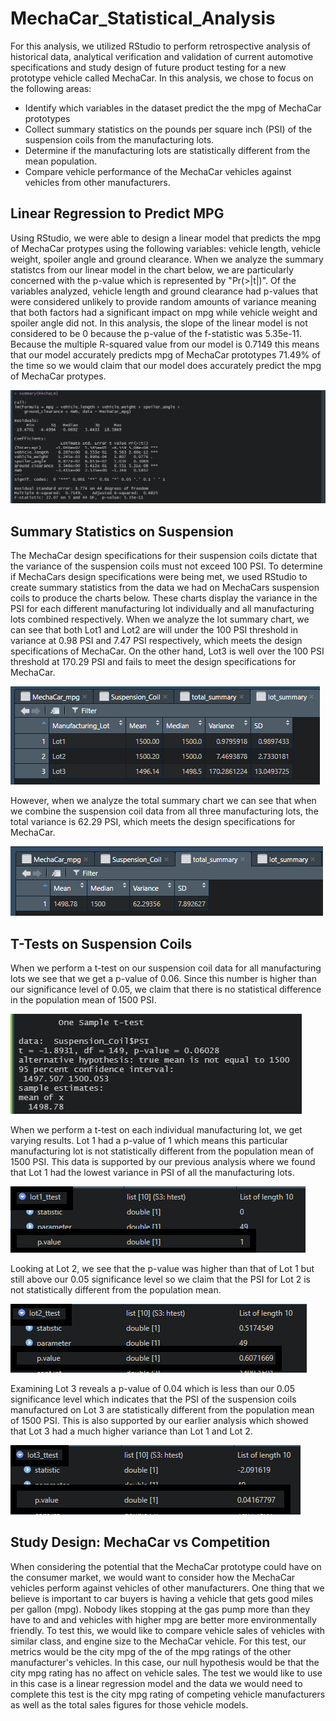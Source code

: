 # MechaCar_Statistical_Analysis

For this analysis, we utilized RStudio to perform retrospective analysis of historical data, analytical verification and validation of current automotive specifications and study design of future product testing for a new prototype vehicle called MechaCar.  In this analysis, we chose to focus on the following areas:
- Identify which variables in the dataset predict the the mpg of MechaCar prototypes
- Collect summary statistics on the pounds per square inch (PSI) of the suspension coils from the manufacturing lots.
- Determine if the manufacturing lots are statistically different from the mean population.
- Compare vehicle performance of the MechaCar vehicles against vehicles from other manufacturers.
## Linear Regression to Predict MPG
Using RStudio, we were able to design a linear model that predicts the mpg of MechaCar protypes using the following variables: vehicle length, vehicle weight, spoiler angle and ground clearance.  When we analyze the summary statistcs from our linear model in the chart below, we are particularly concerned with the p-value which is represented by "Pr(>|t|)".  Of the variables analyzed, vehicle length and ground clearance had p-values that were considered unlikely to provide random amounts of variance meaning that both factors had a significant impact on mpg while vehicle weight and spoiler angle did not.  In this analysis, the slope of the linear model is not considered to be 0 because the p-value of the f-statistic was 5.35e-11.  Because the multiple R-squared value from our model is 0.7149 this means that our model accurately predicts mpg of MechaCar prototypes 71.49% of the time so we would claim that our model does accurately predict the mpg of MechaCar protypes.

![Summary Linear Model](/Summary_MechaLm.PNG)


## Summary Statistics on Suspension
The MechaCar design specifications for their suspension coils dictate that the variance of the suspension coils must not exceed 100 PSI.  To determine if MechaCars design specifications were being met, we used RStudio to create summary statistics from the data we had on MechaCars suspension coils to produce the charts below.  These charts display the variance in the PSI for each different manufacturing lot individually and all manufacturing lots combined respectively.  When we analyze the lot summary chart, we can see that both Lot1 and Lot2 are will under the 100 PSI threshold in variance at 0.98 PSI and 7.47 PSI respectively, which meets the design specifications of MechaCar.  On the other hand, Lot3 is well over the 100 PSI threshold at 170.29 PSI and fails to meet the design specifications for MechaCar. 

![Lot Summary](/lot_summary.PNG)

However, when we analyze the total summary chart we can see that when we combine the suspension coil data from all three manufacturing lots, the total variance is 62.29 PSI, which meets the design specifications for MechaCar.

![Total Summary](/total_summary.PNG)


## T-Tests on Suspension Coils
When we perform a t-test on our suspension coil data for all manufacturing lots we see that we get a p-value of 0.06.  Since this number is higher than our significance level of 0.05, we claim that there is no statistical difference in the population mean of 1500 PSI.

![t-test suspension](/t_test.PNG)

When we perform a t-test on each individual manufacturing lot, we get varying results.  Lot 1 had a p-value of 1 which means this particular manufacturing lot is not statistically different from the population mean of 1500 PSI.  This data is supported by our previous analysis where we found that Lot 1 had the lowest variance in PSI of all the manufacturing lots.

![Lot 1 T-test](/lot1_ttest.png)

Looking at Lot 2, we see that the p-value was higher than that of Lot 1 but still above our 0.05 significance level so we claim that the PSI for Lot 2 is not statistically different from the population mean.

![Lot 2 T-test](/lot2_ttest.png)

Examining Lot 3 reveals a p-value of 0.04 which is less than our 0.05 significance level which indicates that the PSI of the suspension coils manufactured on Lot 3 are statistically different from the population mean of 1500 PSI.  This is also supported by our earlier analysis which showed that Lot 3 had a much higher variance than Lot 1 and Lot 2.

![Lot 3 T-test](/lot3_ttest.png)

## Study Design: MechaCar vs Competition
When considering the potential that the MechaCar prototype could have on the consumer market, we would want to consider how the MechaCar vehicles perform against vehicles of other manufacturers.  One thing that we believe is important to car buyers is having a vehicle that gets good miles per gallon (mpg).  Nobody likes stopping at the gas pump more than they have to and and vehicles with higher mpg are better more environmentally friendly.  To test this, we would like to compare vehicle sales of vehicles with similar class, and engine size to the MechaCar vehicle.  For this test, our metrics would be the city mpg of the of the mpg ratings of the other manufacturer's vehicles.  In this case, our null hypothesis would be that the city mpg rating has no affect on vehicle sales.  The test we would like to use in this case is a linear regression model and the data we would need to complete this test is the city mpg rating of competing vehicle manufacturers as well as the total sales figures for those vehicle models.